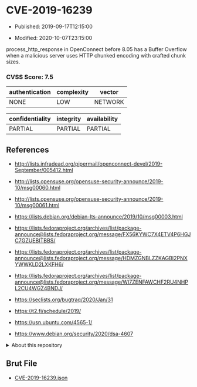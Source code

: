 # CVE-2019-16239

- Published: 2019-09-17T12:15:00

- Modified: 2020-10-07T23:15:00

process_http_response in OpenConnect before 8.05 has a Buffer Overflow when a malicious server uses HTTP chunked encoding with crafted chunk sizes.

### CVSS Score: **7.5**

| authentication | complexity | vector |
| --- | --- | --- |
| NONE | LOW | NETWORK |

| confidentiality | integrity | availability |
| --- | --- | --- |
| PARTIAL | PARTIAL | PARTIAL |

## References

* http://lists.infradead.org/pipermail/openconnect-devel/2019-September/005412.html

* http://lists.opensuse.org/opensuse-security-announce/2019-10/msg00060.html

* http://lists.opensuse.org/opensuse-security-announce/2019-10/msg00061.html

* https://lists.debian.org/debian-lts-announce/2019/10/msg00003.html

* https://lists.fedoraproject.org/archives/list/package-announce@lists.fedoraproject.org/message/FX56KYWC7X4ETV4P6HGJC7GZUEBITBBS/

* https://lists.fedoraproject.org/archives/list/package-announce@lists.fedoraproject.org/message/HDMZGNBLZZKAGBI2PNXYWWKLD2LXKFH6/

* https://lists.fedoraproject.org/archives/list/package-announce@lists.fedoraproject.org/message/WI7ZENFAWCHF2RU4NHPL2CU4WGZ4BNDJ/

* https://seclists.org/bugtraq/2020/Jan/31

* https://t2.fi/schedule/2019/

* https://usn.ubuntu.com/4565-1/

* https://www.debian.org/security/2020/dsa-4607

<details>
<summary>About this repository</summary> 

  This repository is part of the project [Live Hack CVE](https://github.com/Live-Hack-CVE). Main website can be found [www.live-hack.org](https://www.live-hack.org) 
  
  Made by [Sn0wAlice](https://github.com/Sn0wAlice) for the people that care about security and need to have a feed of the latest CVEs. Hope you enjoy it, don't forget to star the repo and follow me on [Twitter](https://twitter.com/Sn0wAlice) and [Github](https://github.com/Sn0wAlice). And that is my [personnal website](https://www.alice-snow.me/)

  - [Home Page](https://github.com/Live-Hack-CVE)
  - [Framework](https://github.com/Live-Hack-CVE/cve-framework)
  - [CVE database](https://github.com/Live-Hack-CVE/full_database)
  - [Changelog](https://github.com/Live-Hack-CVE/Changelog)
</details>

## Brut File

* [CVE-2019-16239.json](https://raw.githubusercontent.com/Live-Hack-CVE/full_database/main/cves/2019/CVE-2019-16239.json)

